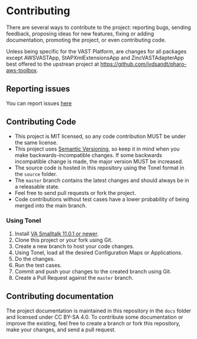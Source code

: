 Contributing
============

There are several ways to contribute to the project: reporting bugs, sending feedback, proposing ideas for new features, fixing or adding documentation, promoting the project, or even contributing code.

Unless being specific for the VAST Platform, are changes for all packages except AWSVASTApp, StAPXmlExtensionsApp and ZincVASTAdapterApp best offered to the upstrean project at https://github.com/jvdsandt/pharo-aws-toolbox.

## Reporting issues

You can report issues [here](https://github.com/vast-community-hub/aws-toolbox-vast/issues/new)

## Contributing Code
- This project is MIT licensed, so any code contribution MUST be under the same license.
- This project uses [Semantic Versioning](http://semver.org/), so keep it in mind when you make backwards-incompatible changes. If some backwards incompatible change is made, the major version MUST be increased.
- The source code is hosted in this repository using the Tonel format in the `source` folder.
- The `master` branch contains the latest changes and should always be in a releasable state.
- Feel free to send pull requests or fork the project.
- Code contributions without test cases have a lower probability of being merged into the main branch.

### Using Tonel
1. Install [VA Smalltalk 11.0.1 or newer](https://www.instantiations.com/products/vasmalltalk/download.html).
2. Clone this project or your fork using Git.
6. Create a new branch to host your code changes.
3. Using Tonel, load all the desired Configuration Maps or Applications.
7. Do the changes.
8. Run the test cases.
9. Commit and push your changes to the created branch using Git.
10. Create a Pull Request against the `master` branch.


## Contributing documentation

The project documentation is maintained in this repository in the `docs` folder and licensed under CC BY-SA 4.0. To contribute some documentation or improve the existing, feel free to create a branch or fork this repository, make your changes, and send a pull request.
